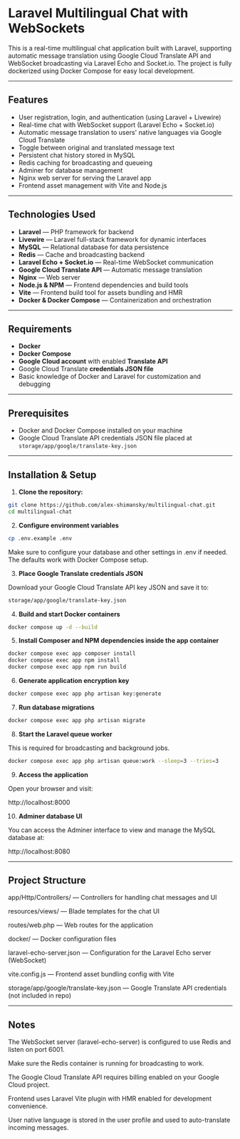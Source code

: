 # Laravel Multilingual Chat with WebSockets

This is a real-time multilingual chat application built with Laravel, supporting automatic message translation using Google Cloud Translate API and WebSocket broadcasting via Laravel Echo and Socket.io. The project is fully dockerized using Docker Compose for easy local development.

---

## Features

- User registration, login, and authentication (using Laravel + Livewire)
- Real-time chat with WebSocket support (Laravel Echo + Socket.io)
- Automatic message translation to users' native languages via Google Cloud Translate
- Toggle between original and translated message text
- Persistent chat history stored in MySQL
- Redis caching for broadcasting and queueing
- Adminer for database management
- Nginx web server for serving the Laravel app
- Frontend asset management with Vite and Node.js

---

## Technologies Used

- **Laravel** — PHP framework for backend
- **Livewire** — Laravel full-stack framework for dynamic interfaces
- **MySQL** — Relational database for data persistence
- **Redis** — Cache and broadcasting backend
- **Laravel Echo + Socket.io** — Real-time WebSocket communication
- **Google Cloud Translate API** — Automatic message translation
- **Nginx** — Web server
- **Node.js & NPM** — Frontend dependencies and build tools
- **Vite** — Frontend build tool for assets bundling and HMR
- **Docker & Docker Compose** — Containerization and orchestration

---

## Requirements

- **Docker**
- **Docker Compose**
- **Google Cloud account** with enabled **Translate API**
- Google Cloud Translate **credentials JSON file**
- Basic knowledge of Docker and Laravel for customization and debugging

---

## Prerequisites

- Docker and Docker Compose installed on your machine
- Google Cloud Translate API credentials JSON file placed at `storage/app/google/translate-key.json`

---

## Installation & Setup

1. **Clone the repository:**

```bash
git clone https://github.com/alex-shimansky/multilingual-chat.git
cd multilingual-chat
```

2. **Configure environment variables**

```bash
cp .env.example .env
```

Make sure to configure your database and other settings in .env if needed. The defaults work with Docker Compose setup.

3. **Place Google Translate credentials JSON**

Download your Google Cloud Translate API key JSON and save it to:

```bash
storage/app/google/translate-key.json
```

4. **Build and start Docker containers**

```bash
docker compose up -d --build
```

5. **Install Composer and NPM dependencies inside the app container**

```bash
docker compose exec app composer install
docker compose exec app npm install
docker compose exec app npm run build
```

6. **Generate application encryption key**

```bash
docker compose exec app php artisan key:generate
```

7. **Run database migrations**

```bash
docker compose exec app php artisan migrate
```

8. **Start the Laravel queue worker**

This is required for broadcasting and background jobs.

```bash
docker compose exec app php artisan queue:work --sleep=3 --tries=3
```

9. **Access the application**

Open your browser and visit:

http://localhost:8000

10. **Adminer database UI**

You can access the Adminer interface to view and manage the MySQL database at:

http://localhost:8080

---

## Project Structure

app/Http/Controllers/ — Controllers for handling chat messages and UI

resources/views/ — Blade templates for the chat UI

routes/web.php — Web routes for the application

docker/ — Docker configuration files

laravel-echo-server.json — Configuration for the Laravel Echo server (WebSocket)

vite.config.js — Frontend asset bundling config with Vite

storage/app/google/translate-key.json — Google Translate API credentials (not included in repo)

---

## Notes

The WebSocket server (laravel-echo-server) is configured to use Redis and listen on port 6001.

Make sure the Redis container is running for broadcasting to work.

The Google Cloud Translate API requires billing enabled on your Google Cloud project.

Frontend uses Laravel Vite plugin with HMR enabled for development convenience.

User native language is stored in the user profile and used to auto-translate incoming messages.
